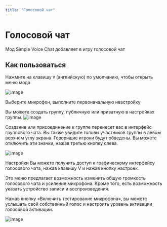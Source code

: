 ```yaml
---
title: "Голосовой чат"
---
```


# Голосовой чат

Мод Simple Voice Chat добавляет в игру голосовой чат

<CustomLinkComponent href="https://modrinth.com/plugin/simple-voice-chat" title="Скачать Simple Voice Chat" />

## Как пользоваться

Нажмите на клавишу `V` (английскую) по умолчанию, чтобы открыть меню мода

![image](https://github.com/user-attachments/assets/6d4dedfd-fe0c-48e7-8628-66bf3f83bc63)

Выберите микрофон, выполните первоначальную нвастройку

Вы можете создать группу, публичную или приватную в настройках группы.
![image](https://github.com/user-attachments/assets/4194c1f0-5f29-4586-a686-cd0ad4037833)


Создание или присоединение к группе перенесет вас в интерфейс группового чата. Вы также увидите головы участников группы в левом верхнем углу экрана. Говорящие игроки будут обведены. Вы можете отключить эти значки, нажав третью кнопку слева.

![image](https://github.com/user-attachments/assets/7b9a4608-3524-4b3e-a396-8a1d02b3ccc2)


Настройки
Вы можете получить доступ к графическому интерфейсу голосового чата, нажав клавишу V и нажав кнопку настроек.

Это меню предлагает возможность изменить общую громкость голосового чата и усиление микрофона. Кроме того, есть возможность указать устройство записи и воспроизведения.

Нажав кнопку «Включить тестирование микрофона», вы можете услышать свой собственный голос и настроить уровень активации голосовой активации.

![image](https://github.com/user-attachments/assets/8d42fe20-b88f-4bb6-83f6-b3db5cb515c4)
